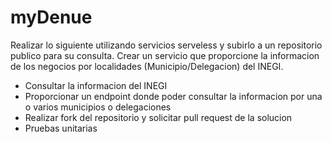 # myDenue

Realizar lo siguiente utilizando servicios serveless y subirlo a un repositorio publico para su consulta.
Crear un servicio que proporcione la informacion de los negocios por localidades (Municipio/Delegacion) del INEGI.
- Consultar la informacion del INEGI
- Proporcionar un endpoint donde poder consultar la informacion por una o varios municipios o delegaciones
- Realizar fork del repositorio y solicitar pull request de la solucion
- Pruebas unitarias